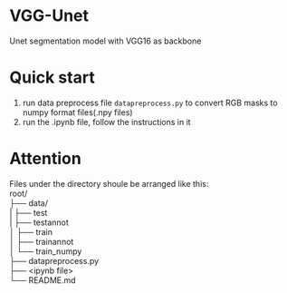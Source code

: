 # VGG-Unet
Unet segmentation model with VGG16 as backbone

# Quick start
1. run data preprocess file `datapreprocess.py` to convert RGB masks to numpy format files(.npy files)
2. run the .ipynb file, follow the instructions in it

# Attention
Files under the directory shoule be arranged like this:   
root/   
├── data/   
|   ├── test   
|   ├── testannot   
│   ├── train   
│   ├── trainannot   
│   └── train_numpy   
├── datapreprocess.py   
├── \<ipynb file\>   
└── README.md   
